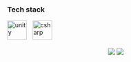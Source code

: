 ### Tech stack
<div style="display: inline_block; margin-top: 15px;">
  <img alt="unity" height="45" width="45" style="margin-right: 10px;" src="https://cdn.jsdelivr.net/gh/devicons/devicon/icons/unity/unity-original.svg" />
  <img alt="csharp" height="45" width="45" style="margin-right: 10px;" src="https://cdn.jsdelivr.net/gh/devicons/devicon/icons/csharp/csharp-plain.svg" />
</div>

<div align="center" style="display: inline_block"><br>
  <a href = "mailto:sergei.ignatenko@cbse.dev"><img src="https://img.shields.io/badge/-Gmail-%23333?style=for-the-badge&logo=gmail&logoColor=white" target="_blank"></a>
  <a href="https://www.linkedin.com/in/sergei-ignatenko/" target="_blank"><img src="https://img.shields.io/badge/-LinkedIn-%230077B5?style=for-the-badge&logo=linkedin&logoColor=white" target="_blank"></a> 
</div>
